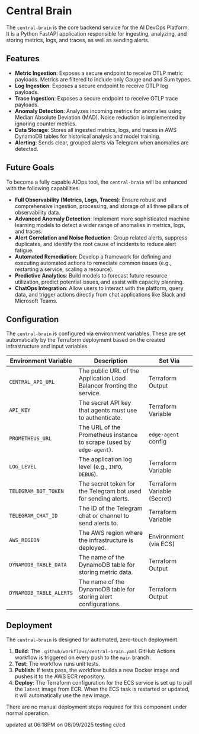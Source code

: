 # Central Brain

The `central-brain` is the core backend service for the AI DevOps Platform. It is a Python FastAPI application responsible for ingesting, analyzing, and storing metrics, logs, and traces, as well as sending alerts.

## Features

*   **Metric Ingestion**: Exposes a secure endpoint to receive OTLP metric payloads. Metrics are filtered to include only Gauge and and Sum types.
*   **Log Ingestion**: Exposes a secure endpoint to receive OTLP log payloads.
*   **Trace Ingestion**: Exposes a secure endpoint to receive OTLP trace payloads.
*   **Anomaly Detection**: Analyzes incoming metrics for anomalies using Median Absolute Deviation (MAD). Noise reduction is implemented by ignoring counter metrics.
*   **Data Storage**: Stores all ingested metrics, logs, and traces in AWS DynamoDB tables for historical analysis and model training.
*   **Alerting**: Sends clear, grouped alerts via Telegram when anomalies are detected.

## Future Goals

To become a fully capable AIOps tool, the `central-brain` will be enhanced with the following capabilities:

*   **Full Observability (Metrics, Logs, Traces)**: Ensure robust and comprehensive ingestion, processing, and storage of all three pillars of observability data.
*   **Advanced Anomaly Detection**: Implement more sophisticated machine learning models to detect a wider range of anomalies in metrics, logs, and traces.
*   **Alert Correlation and Noise Reduction**: Group related alerts, suppress duplicates, and identify the root cause of incidents to reduce alert fatigue.
*   **Automated Remediation**: Develop a framework for defining and executing automated actions to remediate common issues (e.g., restarting a service, scaling a resource).
*   **Predictive Analytics**: Build models to forecast future resource utilization, predict potential issues, and assist with capacity planning.
*   **ChatOps Integration**: Allow users to interact with the platform, query data, and trigger actions directly from chat applications like Slack and Microsoft Teams.

## Configuration

The `central-brain` is configured via environment variables. These are set automatically by the Terraform deployment based on the created infrastructure and input variables.

| Environment Variable  | Description                                                                 | Set Via                  |
| --------------------- | --------------------------------------------------------------------------- | ------------------------ |
| `CENTRAL_API_URL`     | The public URL of the Application Load Balancer fronting the service.         | Terraform Output         |
| `API_KEY`             | The secret API key that agents must use to authenticate.                      | Terraform Variable       |
| `PROMETHEUS_URL`      | The URL of the Prometheus instance to scrape (used by `edge-agent`).          | `edge-agent` config      |
| `LOG_LEVEL`           | The application log level (e.g., `INFO`, `DEBUG`).                            | Terraform Variable       |
| `TELEGRAM_BOT_TOKEN`  | The secret token for the Telegram bot used for sending alerts.                | Terraform Variable (Secret) |
| `TELEGRAM_CHAT_ID`    | The ID of the Telegram chat or channel to send alerts to.                     | Terraform Variable       |
| `AWS_REGION`          | The AWS region where the infrastructure is deployed.                          | Environment (via ECS)    |
| `DYNAMODB_TABLE_DATA` | The name of the DynamoDB table for storing metric data.                       | Terraform Output         |
| `DYNAMODB_TABLE_ALERTS`| The name of the DynamoDB table for storing alert configurations.              | Terraform Output         |

## Deployment

The `central-brain` is designed for automated, zero-touch deployment.

1.  **Build**: The `.github/workflows/central-brain.yaml` GitHub Actions workflow is triggered on every push to the `main` branch.
2.  **Test**: The workflow runs unit tests.
3.  **Publish**: If tests pass, the workflow builds a new Docker image and pushes it to the AWS ECR repository.
4.  **Deploy**: The Terraform configuration for the ECS service is set up to pull the `latest` image from ECR. When the ECS task is restarted or updated, it will automatically use the new image.

There are no manual deployment steps required for this component under normal operation.

updated at 06:18PM on 08/09/2025
testing ci/cd
